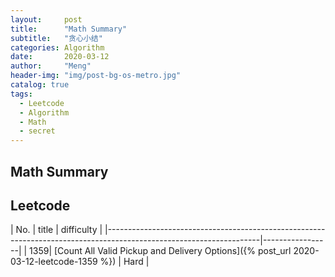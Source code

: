 ```yaml
---
layout:     post
title:      "Math Summary"
subtitle:   "贪心小结"
categories: Algorithm
date:       2020-03-12
author:     "Meng"
header-img: "img/post-bg-os-metro.jpg"
catalog: true
tags:
  - Leetcode
  - Algorithm
  - Math
  - secret
---
```


## Math Summary

## Leetcode

| No. | title                                                                                                        | difficulty      |
|--------------------------------------------------------------------------------------------------------------------|-----------------|
| 1359| [Count All Valid Pickup and Delivery Options]({% post_url 2020-03-12-leetcode-1359 %})                       | Hard            |
